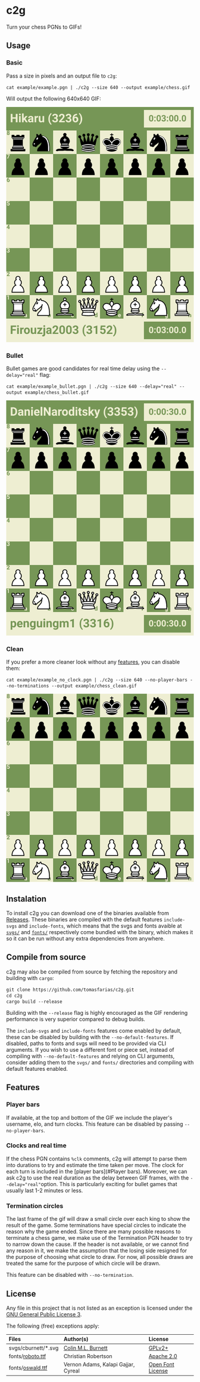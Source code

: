 # c2g

Turn your chess PGNs to GIFs!

## Usage

### Basic

Pass a size in pixels and an output file to `c2g`:

```shell
cat example/example.pgn | ./c2g --size 640 --output example/chess.gif
```

Will output the following 640x640 GIF:

![Example](/example/chess.gif)

### Bullet

Bullet games are good candidates for real time delay using the `--delay="real"` flag:

```shell
cat example/example_bullet.pgn | ./c2g --size 640 --delay="real" --output example/chess_bullet.gif
```

![Example-Bullet](/example/chess_bullet.gif)

### Clean

If you prefer a more cleaner look without any [features](#Features), you can disable them:

```shell
cat example/example_no_clock.pgn | ./c2g --size 640 --no-player-bars --no-terminations --output example/chess_clean.gif
```

![Example-Clean](/example/chess_clean.gif)

## Instalation

To install c2g you can download one of the binaries available from [Releases](https://github.com/tomasfarias/c2g/releases). These binaries are compiled with the default features `include-svgs` and `include-fonts`, which means that the svgs and fonts avaible at [`svgs/`](svgs/) and [`fonts/`](fonts/) respectively come bundled with the binary, which makes it so it can be run without any extra dependencies from anywhere.

## Compile from source

c2g may also be compiled from source by fetching the repository and building with `cargo`:

```shell
git clone https://github.com/tomasfarias/c2g.git
cd c2g
cargo build --release
```

Building with the `--release` flag is highly encouraged as the GIF rendering performance is very superior compared to debug builds.

The `include-svgs` and `include-fonts` features come enabled by default, these can be disabled by building with the `--no-default-features`. If disabled, paths to fonts and svgs will need to be provided via CLI arguments. If you wish to use a different font or piece set, instead of compiling with `--no-default-features` and relying on CLI arguments, consider adding them to the `svgs/` and `fonts/` directories and compiling with default features enabled.

## Features

### Player bars

If available, at the top and bottom of the GIF we include the player's username, elo, and turn clocks. This feature can be disabled by passing `--no-player-bars`.

### Clocks and real time

If the chess PGN contains `%clk` comments, c2g will attempt to parse them into durations to try and estimate the time taken per move. The clock for each turn is included in the [player bars](#Player bars). Moreover,  we can ask c2g to use the real duration as the delay between GIF frames, with the `--delay="real"`option. This is particularly exciting for bullet games that usually last 1-2 minutes or less.

### Termination circles

The last frame of the gif will draw a small circle over each king to show the result of the game. Some terminations have special circles to indicate the reason why the game ended. Since there are many possible reasons to terminate a chess game, we make use of the Termination PGN header to try to narrow down the cause. If the header is not available, or we cannot find any reason in it, we make the assumption that the losing side resigned for the purpose of choosing what circle to draw. For now, all possible draws are treated the same for the purpose of which circle will be drawn.

This feature can be disabled with `--no-termination`.

## License

Any file in this project that is not listed as an exception is licensed under the [GNU General Public License 3](LICENSE).

The following (free) exceptions apply:

| Files | Author(s) | License |
| :-- | :-- | :-- |
| svgs/cburnett/*.svg | [Colin M.L. Burnett](https://en.wikipedia.org/wiki/User:Cburnett) | [GPLv2+](https://www.gnu.org/licenses/gpl-2.0.txt) |
| fonts/[roboto.ttf](https://fonts.google.com/specimen/Roboto) | Christian Robertson | [Apache 2.0](https://www.apache.org/licenses/LICENSE-2.0) |
| fonts/[oswald.ttf](https://fonts.google.com/specimen/Oswald) | Vernon Adams, Kalapi Gajjar, Cyreal | [Open Font License](https://scripts.sil.org/cms/scripts/page.php?site_id=nrsi&id=OFL) |
